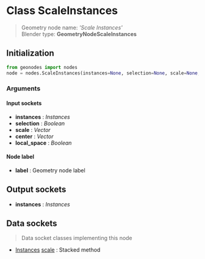 
# Class ScaleInstances

> Geometry node name: _'Scale Instances'_<br>Blender type:  **GeometryNodeScaleInstances**

## Initialization


```python
from geonodes import nodes
node = nodes.ScaleInstances(instances=None, selection=None, scale=None, center=None, local_space=None, label=None)
```


### Arguments


#### Input sockets



- **instances** : _Instances_
- **selection** : _Boolean_
- **scale** : _Vector_
- **center** : _Vector_
- **local_space** : _Boolean_



#### Node label



- **label** : Geometry node label



## Output sockets



- **instances** : _Instances_



## Data sockets

> Data socket classes implementing this node


- [Instances](./sockets/Instances.md) [scale](./sockets/Instances.md#scale) : Stacked method


